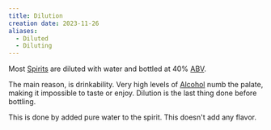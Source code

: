 ```yaml
---
title: Dilution
creation date: 2023-11-26
aliases:
  - Diluted
  - Diluting
---
```


Most [Spirits](Areas/bartending/Spirits/Spirit.md) are diluted with water and bottled at 40% [ABV](Areas/bartending/ABV.md).

The main reason, is drinkability. Very high levels of [Alcohol](Areas/bartending/Alcohol.md) numb the palate, making it impossible to taste or enjoy.
Dilution is the last thing done before bottling.

This is done by added pure water to the spirit. 
This doesn't add any flavor.